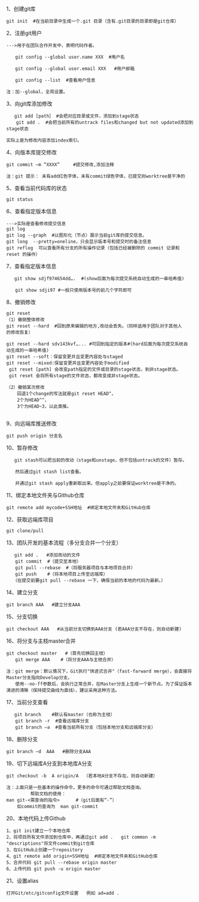 1、创建git库

```
git init  #在当前目录中生成一个.git 目录（含有.git目录的目录即是git仓库）
```

2、注册git用户

```
--->用于在团队合作开发中，表明代码作者。

　　git config --global user.name XXX  #用户名

　　git config --global user.email XXX   #用户邮箱

　　git config --list  #查看用户信息

注：加--global，全局设置。
```

3、向git库添加修改

```
   git add [path］ #会把对应目录或文件，添加到stage状态
　  git add .  #会把当前所有的untrack files和changed but not updated添加到stage状态

实际上是为修改内容添加index索引。
```

4、向版本库提交修改

```
git commit –m “XXXX”     #提交修改,添加注释

注：git 提示： 未有add红色字体，未有commit绿色字体，已提交则worktree是干净的
```

5、查看当前代码库的状态

```
git status
```

6、查看指定版本信息

```
--->实际是查看修改提交信息
git log
git log --graph  #以图形化（节点）展示当前git库的提交信息。
git long  --pretty=oneline，只会显示版本号和提交时的备注信息
git reflog  可以查看所有分支的所有操作记录（包括已经被删除的 commit 记录和 reset 的操作）
```

7、查看指定版本信息

```
   git show sdjf974654dd….  #(show后面为每次提交系统自动生成的一串哈希值)

　　git show sdji97 #一般只使用版本号的前几个字符即可
```

8、撤销修改

```
git reset
（1）撤销整体修改
git reset --hard  #回到原来编辑的地方,改动会丢失。（同样适用于团队对于其他人
的修改恢复）

git reset --hard sdv143kvf…... #可回到指定的版本#(hard后面为每次提交系统自
动生成的一串哈希值)
git reset --soft：保留变更并且变更内容处与staged
git reset --mixed:保留变更并且变更内容处于modified
 git reset [path] 会改变path指定的文件或目录的stage状态，到非stage状态。
 git reset 会将所有stage的文件状态，都改变成非stage状态。

（2）撤销某次修改
    回退1个change的写法就是git reset HEAD^，
    2个为HEAD^^，
    3个为HEAD~3，以此类推。
    
```

9、向远端库推送修改

```
git push origin 分支名
```

10、暂存修改

```
   git stash可以把当前的改动（stage和unstage，但不包括untrack的文件）暂存。

　　然后通过git stash list查看。

　　并通过git stash apply重新取出来。但apply之前要保证worktree是干净的。
```

11、绑定本地文件夹与Github仓库

```
git remote add mycode+SSH地址  #绑定本地文件夹和GitHub仓库
```

12、获取远端库项目

```
git clone/pull
```

13、团队开发的基本流程（多分支合并一个分支）

```
   git add .   #添加改动的文件
　　git commit  #（提交至本地）
　　git pull --rebase  #（将服务器项目与本地项目合并）
　　git push    #（将本地项目上传至远端库）
　　（在提交前要git pull --rebase 一下，确保当前的本地的代码为最新。）
```

14、建立分支

```
git branch AAA   #建立分支AAA
```

15、分支切换

```
git checkout AAA   #从当前分支切换到AAA分支 (若AAA分支不存在，则自动新建)
```

16、将分支与主枝master合并

```
git checkout master   #（首先切换回主枝）
　　git merge AAA    #（将分支AAA与主枝合并）

注：git merge：默认情况下，Git执行"快进式合并"（fast-farward merge），会直接将Master分支指向Develop分支。
　　使用--no-ff参数后，会执行正常合并，在Master分支上生成一个新节点。为了保证版本演进的清晰（保持提交曲线为直线），建议采用这种方法。
```

17、当前分支查看

```
   git branch    #默认有master（也称为主枝）
　　git branch -r  #查看远端库分支
　　git branch –a  #查看当前所有分支（包括本地分支和远端库分支）
```

18、删除分支

```
git branch –d  AAA   #删除分支AAA
```

19、切下远端库A分支到本地库A分支

```
git checkout -b  A origin/A  （若本地A分支不存在，则自动新建）

注：上面只是一些基本的操作命令，更多的命令可通过帮助文档查询。
         帮助文档的使用：
man git-<需查询的指令>      #（git后面有“-”）
    如commit的查询为  man git-commit
```

20、本地代码上传Github

```
1、git init建立一个本地仓库
2、将项目所有文件添加到仓库中，再通过git add .   git common -m "descriptions"将文件commit到git仓库
3、在GitHub上创建一个repository
4、git remote add origin+SSH地址  #绑定本地文件夹和GitHub仓库
5、合并代码 git pull --rebase origin master
6、上传代码 git push -u origin master
```

21、设置alias

```
打开Git/etc/gitconfig文件设置   例如 ad=add . 
```

